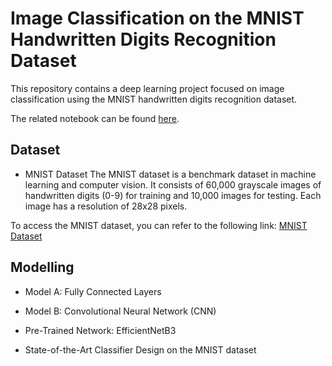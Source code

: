 #  Image Classification on the MNIST Handwritten Digits Recognition Dataset

This repository contains a deep learning project focused on image classification using the MNIST handwritten digits recognition dataset.

The related notebook can be found [here](https://nbviewer.org/github/iremustek/deep-learning-mnist/blob/main/deep-learning-mnist.ipynb).

## Dataset 
- MNIST Dataset
The MNIST dataset is a benchmark dataset in machine learning and computer vision. It consists of 60,000 grayscale images of handwritten digits (0-9) for training and 10,000 images for testing. Each image has a resolution of 28x28 pixels.

To access the MNIST dataset, you can refer to the following link: [MNIST Dataset](http://yann.lecun.com/exdb/mnist/) 

## Modelling 

- Model A: Fully Connected Layers

- Model B: Convolutional Neural Network (CNN)

- Pre-Trained Network: EfficientNetB3

- State-of-the-Art Classifier Design  on the MNIST dataset
